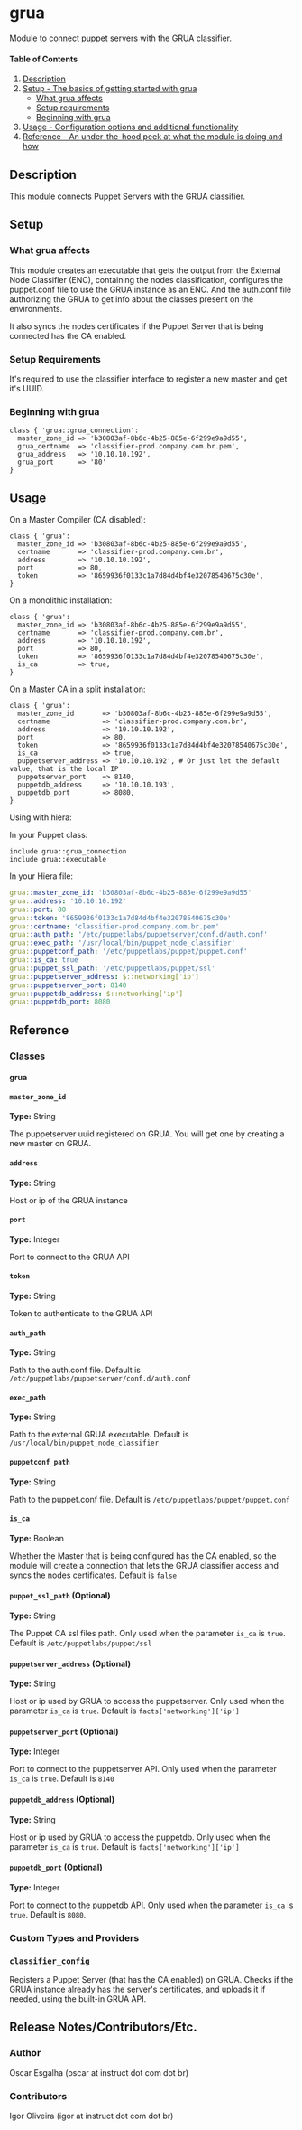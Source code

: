
# grua

Module to connect puppet servers with the GRUA classifier.

#### Table of Contents

1. [Description](#description)
2. [Setup - The basics of getting started with grua](#setup)
    * [What grua affects](#what-puppet_classifier-affects)
    * [Setup requirements](#setup-requirements)
    * [Beginning with grua](#beginning-with-puppet_classifier)
3. [Usage - Configuration options and additional functionality](#usage)
4. [Reference - An under-the-hood peek at what the module is doing and how](#reference)

## Description

This module connects Puppet Servers with the GRUA classifier.

## Setup

### What grua affects

This module creates an executable that gets the output from the External Node Classifier (ENC), containing the nodes classification, configures the puppet.conf file to use the GRUA instance as an ENC. And the auth.conf file authorizing the GRUA to get info about the classes present on the environments.

It also syncs the nodes certificates if the Puppet Server that is being connected has the CA enabled.

### Setup Requirements

It's required to use the classifier interface to register a new master and get it's UUID.

### Beginning with grua

```puppet
class { 'grua::grua_connection':
  master_zone_id => 'b30803af-8b6c-4b25-885e-6f299e9a9d55',
  grua_certname  => 'classifier-prod.company.com.br.pem',
  grua_address   => '10.10.10.192',
  grua_port      => '80'
}
```

## Usage

On a Master Compiler (CA disabled):

```puppet
class { 'grua':
  master_zone_id => 'b30803af-8b6c-4b25-885e-6f299e9a9d55',
  certname       => 'classifier-prod.company.com.br',
  address        => '10.10.10.192',
  port           => 80,
  token          => '8659936f0133c1a7d84d4bf4e32078540675c30e',
}
```

On a monolithic installation:

```puppet
class { 'grua':
  master_zone_id => 'b30803af-8b6c-4b25-885e-6f299e9a9d55',
  certname       => 'classifier-prod.company.com.br',
  address        => '10.10.10.192',
  port           => 80,
  token          => '8659936f0133c1a7d84d4bf4e32078540675c30e',
  is_ca          => true,
}
```

On a Master CA in a split installation:

```puppet
class { 'grua':
  master_zone_id       => 'b30803af-8b6c-4b25-885e-6f299e9a9d55',
  certname             => 'classifier-prod.company.com.br',
  address              => '10.10.10.192',
  port                 => 80,
  token                => '8659936f0133c1a7d84d4bf4e32078540675c30e',
  is_ca                => true,
  puppetserver_address => '10.10.10.192', # Or just let the default value, that is the local IP
  puppetserver_port    => 8140,
  puppetdb_address     => '10.10.10.193',
  puppetdb_port        => 8080,
}
```

Using with hiera:

In your Puppet class:

```puppet
include grua::grua_connection
include grua::executable
```

In your Hiera file:

```yaml
grua::master_zone_id: 'b30803af-8b6c-4b25-885e-6f299e9a9d55'
grua::address: '10.10.10.192'
grua::port: 80
grua::token: '8659936f0133c1a7d84d4bf4e32078540675c30e'
grua::certname: 'classifier-prod.company.com.br.pem'
grua::auth_path: '/etc/puppetlabs/puppetserver/conf.d/auth.conf'
grua::exec_path: '/usr/local/bin/puppet_node_classifier'
grua::puppetconf_path: '/etc/puppetlabs/puppet/puppet.conf'
grua::is_ca: true
grua::puppet_ssl_path: '/etc/puppetlabs/puppet/ssl'
grua::puppetserver_address: $::networking['ip']
grua::puppetserver_port: 8140
grua::puppetdb_address: $::networking['ip']
grua::puppetdb_port: 8080
```

## Reference

### Classes

#### grua

#### `master_zone_id`

**Type:** String

The puppetserver uuid registered on GRUA. You will get one by creating a new master on GRUA.

#### `address`

**Type:** String

Host or ip of the GRUA instance

#### `port`

**Type:** Integer

Port to connect to the GRUA API

#### `token`

**Type:** String

Token to authenticate to the GRUA API

#### `auth_path`

**Type:** String

Path to the auth.conf file. Default is `/etc/puppetlabs/puppetserver/conf.d/auth.conf`

#### `exec_path`

**Type:** String

Path to the external GRUA executable. Default is `/usr/local/bin/puppet_node_classifier`

#### `puppetconf_path`

**Type:** String

Path to the puppet.conf file. Default is `/etc/puppetlabs/puppet/puppet.conf`

#### `is_ca`

**Type:** Boolean

Whether the Master that is being configured has the CA enabled, so the module will create a connection that lets the GRUA classifier access and syncs the nodes certificates. Default is `false`

#### `puppet_ssl_path` (Optional)

**Type:** String

The Puppet CA ssl files path. Only used when the parameter `is_ca` is `true`. Default is `/etc/puppetlabs/puppet/ssl`

#### `puppetserver_address` (Optional)

**Type:** String

Host or ip used by GRUA to access the puppetserver. Only used when the parameter `is_ca` is `true`.  Default is `facts['networking']['ip']`

#### `puppetserver_port` (Optional)

**Type:** Integer

Port to connect to the puppetserver API. Only used when the parameter `is_ca` is `true`. Default is `8140`

#### `puppetdb_address` (Optional)

**Type:** String

Host or ip used by GRUA to access the puppetdb. Only used when the parameter `is_ca` is `true`. Default is `facts['networking']['ip']`

#### `puppetdb_port` (Optional)

**Type:** Integer

Port to connect to the puppetdb API. Only used when the parameter `is_ca` is `true`. Default is `8080`.

### Custom Types and Providers

### `classifier_config`

Registers a Puppet Server (that has the CA enabled) on GRUA. Checks if the GRUA instance already has the server's certificates, and uploads it if needed, using the built-in GRUA API.

## Release Notes/Contributors/Etc.

### Author

Oscar Esgalha (oscar at instruct dot com dot br)

### Contributors

Igor Oliveira (igor at instruct dot com dot br)
